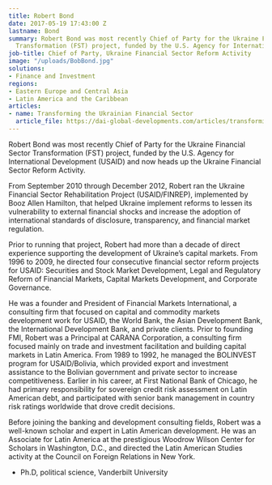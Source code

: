 ```yaml
---
title: Robert Bond
date: 2017-05-19 17:43:00 Z
lastname: Bond
summary: Robert Bond was most recently Chief of Party for the Ukraine Financial Sector
  Transformation (FST) project, funded by the U.S. Agency for International Development.
job-title: Chief of Party, Ukraine Financial Sector Reform Activity
image: "/uploads/BobBond.jpg"
solutions:
- Finance and Investment
regions:
- Eastern Europe and Central Asia
- Latin America and the Caribbean
articles:
- name: Transforming the Ukrainian Financial Sector
  article_file: https://dai-global-developments.com/articles/transforming-the-ukrainian-financial-sector
---
```


Robert Bond was most recently Chief of Party for the Ukraine Financial Sector Transformation (FST) project, funded by the U.S. Agency for International Development (USAID) and now heads up the Ukraine Financial Sector Reform Activity.

From September 2010 through December 2012, Robert ran the Ukraine Financial Sector Rehabilitation Project (USAID/FINREP), implemented by Booz Allen Hamilton, that helped Ukraine implement reforms to lessen its vulnerability to external financial shocks and increase the adoption of international standards of disclosure, transparency, and financial market regulation. 

Prior to running that project, Robert had more than a decade of direct experience supporting the development of Ukraine’s capital markets. From 1996 to 2009, he directed four consecutive financial sector reform projects for USAID: Securities and Stock Market Development, Legal and Regulatory Reform of Financial Markets, Capital Markets Development, and Corporate Governance. 

He was a founder and President of Financial Markets International, a consulting firm that focused on capital and commodity markets development work for USAID, the World Bank, the Asian Development Bank, the International Development Bank, and private clients. Prior to founding FMI, Robert was a Principal at CARANA Corporation, a consulting firm focused mainly on trade and investment facilitation and building capital markets in Latin America. From 1989 to 1992, he managed the BOLINVEST program for USAID/Bolivia, which provided export and investment assistance to the Bolivian government and private sector to increase competitiveness. Earlier in his career, at First National Bank of Chicago, he had primary responsibility for sovereign credit risk assessment on Latin American debt, and participated with senior bank management in country risk ratings worldwide that drove credit decisions. 

Before joining the banking and development consulting fields, Robert was a well-known scholar and expert in Latin American development. He was an Associate for Latin America at the prestigious Woodrow Wilson Center for Scholars in Washington, D.C., and directed the Latin American Studies activity at the Council on Foreign Relations in New York.  

* Ph.D, political science, Vanderbilt University